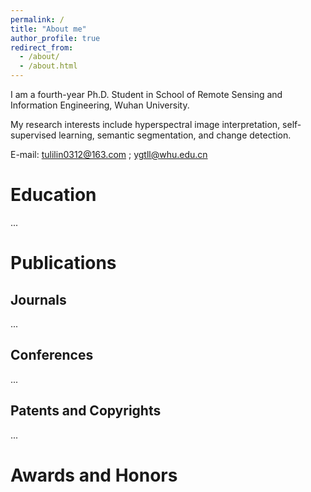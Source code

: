 ```yaml
---
permalink: /
title: "About me"
author_profile: true
redirect_from: 
  - /about/
  - /about.html
---
```


I am a fourth-year Ph.D. Student in School of Remote Sensing and Information Engineering, Wuhan University.

My research interests include hyperspectral image interpretation, self-supervised learning, semantic segmentation, and change detection.

E-mail: tulilin0312@163.com ; ygtll@whu.edu.cn

Education
======
...

Publications
======
Journals
------
...

Conferences
------
...

Patents and Copyrights
------
...

Awards and Honors
======


